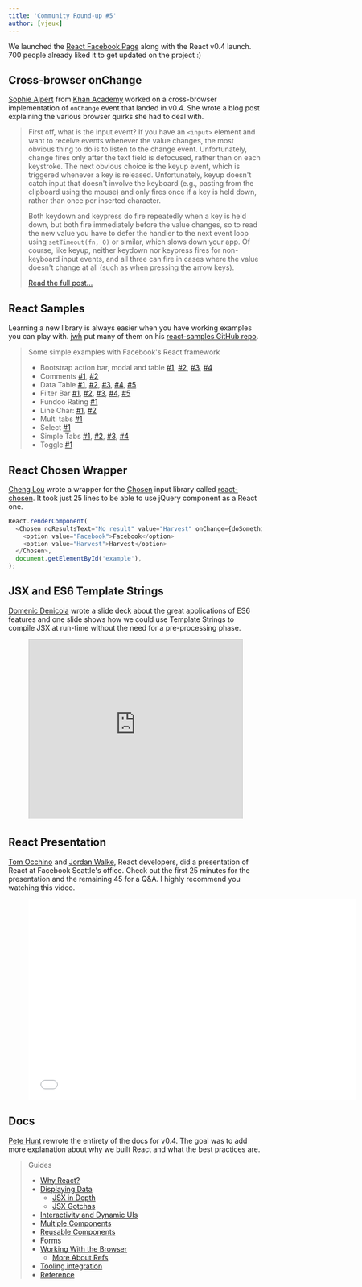 ```yaml
---
title: 'Community Round-up #5'
author: [vjeux]
---
```


We launched the [React Facebook Page](https://www.facebook.com/react) along with the React v0.4 launch. 700 people already liked it to get updated on the project :)

## Cross-browser onChange

[Sophie Alpert](http://sophiebits.com/) from [Khan Academy](https://www.khanacademy.org/) worked on a cross-browser implementation of `onChange` event that landed in v0.4. She wrote a blog post explaining the various browser quirks she had to deal with.

> First off, what is the input event? If you have an `<input>` element and want to receive events whenever the value changes, the most obvious thing to do is to listen to the change event. Unfortunately, change fires only after the text field is defocused, rather than on each keystroke. The next obvious choice is the keyup event, which is triggered whenever a key is released. Unfortunately, keyup doesn't catch input that doesn't involve the keyboard (e.g., pasting from the clipboard using the mouse) and only fires once if a key is held down, rather than once per inserted character.
>
> Both keydown and keypress do fire repeatedly when a key is held down, but both fire immediately before the value changes, so to read the new value you have to defer the handler to the next event loop using `setTimeout(fn, 0)` or similar, which slows down your app. Of course, like keyup, neither keydown nor keypress fires for non-keyboard input events, and all three can fire in cases where the value doesn't change at all (such as when pressing the arrow keys).
>
> [Read the full post...](http://sophiebits.com/2013/06/18/a-near-perfect-oninput-shim-for-ie-8-and-9.html)

## React Samples

Learning a new library is always easier when you have working examples you can play with. [jwh](https://github.com/jhw) put many of them on his [react-samples GitHub repo](https://github.com/jhw/react-samples).

> Some simple examples with Facebook's React framework
>
> - Bootstrap action bar, modal and table [#1](https://rawgithub.com/jhw/react-samples/master/html/actionbar.html),
>   [#2](https://rawgithub.com/jhw/react-samples/master/html/bootstrap_actionbar.html),
>   [#3](https://rawgithub.com/jhw/react-samples/master/html/bootstrap_modal.html),
>   [#4](https://rawgithub.com/jhw/react-samples/master/html/bootstrap_striped_table.html)
> - Comments [#1](https://rawgithub.com/jhw/react-samples/master/html/comments1.html),
>   [#2](https://rawgithub.com/jhw/react-samples/master/html/comments2.html)
> - Data Table [#1](https://rawgithub.com/jhw/react-samples/master/html/datatable.html),
>   [#2](https://rawgithub.com/jhw/react-samples/master/html/datatable2.html),
>   [#3](https://rawgithub.com/jhw/react-samples/master/html/datatable3.html),
>   [#4](https://rawgithub.com/jhw/react-samples/master/html/datatable4.html),
>   [#5](https://rawgithub.com/jhw/react-samples/master/html/datatable5.html)
> - Filter Bar [#1](https://rawgithub.com/jhw/react-samples/master/html/filterbar.html),
>   [#2](https://rawgithub.com/jhw/react-samples/master/html/filterbar2.html),
>   [#3](https://rawgithub.com/jhw/react-samples/master/html/filterbar3.html),
>   [#4](https://rawgithub.com/jhw/react-samples/master/html/filterbar4.html),
>   [#5](https://rawgithub.com/jhw/react-samples/master/html/filterbar5.html)
> - Fundoo Rating [#1](https://rawgithub.com/jhw/react-samples/master/html/fundoo.html)
> - Line Char: [#1](https://rawgithub.com/jhw/react-samples/master/html/linechart.html),
>   [#2](https://rawgithub.com/jhw/react-samples/master/html/linechart2.html)
> - Multi tabs [#1](https://rawgithub.com/jhw/react-samples/master/html/multitabs.html)
> - Select [#1](https://rawgithub.com/jhw/react-samples/master/html/select.html)
> - Simple Tabs [#1](https://rawgithub.com/jhw/react-samples/master/html/simpletabs.html),
>   [#2](https://rawgithub.com/jhw/react-samples/master/html/simpletabs2.html),
>   [#3](https://rawgithub.com/jhw/react-samples/master/html/simpletabs3.html),
>   [#4](https://rawgithub.com/jhw/react-samples/master/html/simpletabs4.html)
> - Toggle [#1](https://rawgithub.com/jhw/react-samples/master/html/toggle.html)

## React Chosen Wrapper

[Cheng Lou](https://github.com/chenglou) wrote a wrapper for the [Chosen](https://harvesthq.github.io/chosen/) input library called [react-chosen](https://github.com/chenglou/react-chosen). It took just 25 lines to be able to use jQuery component as a React one.

```javascript
React.renderComponent(
  <Chosen noResultsText="No result" value="Harvest" onChange={doSomething}>
    <option value="Facebook">Facebook</option>
    <option value="Harvest">Harvest</option>
  </Chosen>,
  document.getElementById('example'),
);
```

## JSX and ES6 Template Strings

[Domenic Denicola](http://domenicdenicola.com/) wrote a slide deck about the great applications of ES6 features and one slide shows how we could use Template Strings to compile JSX at run-time without the need for a pre-processing phase.

<figure><iframe src="https://www.slideshare.net/slideshow/embed_code/24187146?rel=0&startSlide=36" width="100%" height="356" frameborder="0" marginwidth="0" marginheight="0" scrolling="no" style="border:1px solid #CCC;border-width:1px 1px 0;margin-bottom:5px" allowfullscreen webkitallowfullscreen mozallowfullscreen> </iframe></figure>

## React Presentation

[Tom Occhino](http://tomocchino.com/) and [Jordan Walke](https://github.com/jordwalke), React developers, did a presentation of React at Facebook Seattle's office. Check out the first 25 minutes for the presentation and the remaining 45 for a Q&A. I highly recommend you watching this video.

<figure><iframe width="650" height="400" src="//www.youtube-nocookie.com/embed/XxVg_s8xAms" frameborder="0" allowfullscreen></iframe></figure>

## Docs

[Pete Hunt](http://www.petehunt.net/) rewrote the entirety of the docs for v0.4. The goal was to add more explanation about why we built React and what the best practices are.

> Guides
>
> - [Why React?](/docs/why-react.html)
> - [Displaying Data](/docs/displaying-data.html)
>   - [JSX in Depth](/docs/jsx-in-depth.html)
>   - [JSX Gotchas](/docs/jsx-gotchas.html)
> - [Interactivity and Dynamic UIs](/docs/interactivity-and-dynamic-uis.html)
> - [Multiple Components](/docs/multiple-components.html)
> - [Reusable Components](/docs/reusable-components.html)
> - [Forms](/docs/forms.html)
> - [Working With the Browser](/docs/working-with-the-browser.html)
>   - [More About Refs](/docs/more-about-refs.html)
> - [Tooling integration](/docs/tooling-integration.html)
> - [Reference](/docs/top-level-api.html)
